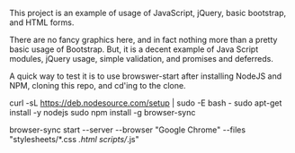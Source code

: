 This project is an example of usage of JavaScript, jQuery, basic bootstrap, and HTML forms.

There are no fancy graphics here, and in fact nothing more than a pretty basic usage of Bootstrap. But, 
it is a decent example of Java Script modules, jQuery usage, simple validation, and promises and deferreds.

A quick way to test it is to use browswer-start after installing NodeJS and NPM, cloning this repo, and cd'ing to the clone.

curl -sL https://deb.nodesource.com/setup | sudo -E bash -
sudo apt-get install -y nodejs
sudo npm install -g browser-sync

browser-sync start --server --browser "Google Chrome" --files "stylesheets/*.css *.html scripts/*.js"
